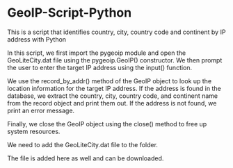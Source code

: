 # GeoIP-Script-Python

This is a script that identifies country, city, country code and continent by IP address with Python

In this script, we first import the pygeoip module and open the GeoLiteCity.dat file using the pygeoip.GeoIP() constructor. We then prompt the user to enter the target IP address using the input() function.

We use the record_by_addr() method of the GeoIP object to look up the location information for the target IP address. If the address is found in the database, we extract the country, city, country code, and continent name from the record object and print them out. If the address is not found, we print an error message.

Finally, we close the GeoIP object using the close() method to free up system resources.

We need to add the GeoLiteCity.dat file to the folder. 

The file is added here as well and can be downloaded.
